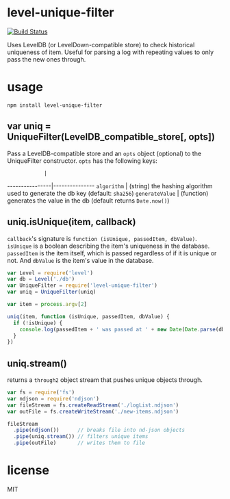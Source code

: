 # level-unique-filter

[![Build Status](https://travis-ci.org/malantonio/level-unique-filter.svg?branch=master)](https://travis-ci.org/malantonio/level-unique-filter)

Uses LevelDB (or LevelDown-compatible store) to check historical uniqueness of
item. Useful for parsing a log with repeating values to only pass the new ones
through.

# usage

```
npm install level-unique-filter
```

## var uniq = UniqueFilter(LevelDB_compatible_store[, opts])

Pass a LevelDB-compatible store and an `opts` object (optional) to the
UniqueFilter constructor. `opts` has the following keys:

                |
----------------|---------------
`algorithm`     | (string) the hashing algorithm used to generate the db key (default: `sha256`)
`generateValue` | (function) generates the value in the db (default returns `Date.now()`)

## uniq.isUnique(item, callback)

`callback`'s signature is `function (isUnique, passedItem, dbValue)`. `isUnique`
is a boolean describing the item's uniqueness in the database. `passedItem`
is the item itself, which is passed regardless of if it is unique or not. And
`dbValue` is the item's value in the database.

```javascript
var Level = require('level')
var db = Level('./db')
var UniqueFilter = require('level-unique-filter')
var uniq = UniqueFilter(uniq)

var item = process.argv[2]

uniq(item, function (isUnique, passedItem, dbValue) {
  if (!isUnique) {
    console.log(passedItem + ' was passed at ' + new Date(Date.parse(dbValue)))
  }
})
```

## uniq.stream()

returns a `through2` object stream that pushes unique objects through.

```javascript
var fs = require('fs')
var ndjson = require('ndjson')
var fileStream = fs.createReadStream('./logList.ndjson')
var outFile = fs.createWriteStream('./new-items.ndjson')

fileStream
  .pipe(ndjson())      // breaks file into nd-json objects
  .pipe(uniq.stream()) // filters unique items
  .pipe(outFile)       // writes them to file
```

# license

MIT
